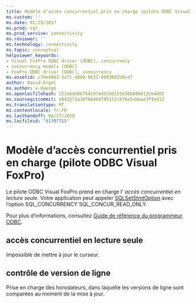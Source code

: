 ```yaml
---
title: Modèle d’accès concurrentiel pris en charge (pilote ODBC Visual FoxPro) | Microsoft Docs
ms.custom: ''
ms.date: 01/19/2017
ms.prod: sql
ms.prod_service: connectivity
ms.reviewer: ''
ms.technology: connectivity
ms.topic: conceptual
helpviewer_keywords:
- Visual FoxPro ODBC driver [ODBC], concurrency
- concurrency models [ODBC]
- FoxPro ODBC driver [ODBC], concurrency
ms.assetid: c39ed963-3af1-4888-8631-6083692ddcd7
author: David-Engel
ms.author: v-daenge
ms.openlocfilehash: 253a6dd86f6dc974d53dd151636bb8b8132e4d02
ms.sourcegitcommit: e042272a38fb646df05152c676e5cbeae3f9cd13
ms.translationtype: MT
ms.contentlocale: fr-FR
ms.lasthandoff: 04/27/2020
ms.locfileid: "81307715"
---
```

# <a name="supported-concurrency-model-visual-foxpro-odbc-driver"></a>Modèle d’accès concurrentiel pris en charge (pilote ODBC Visual FoxPro)
Le pilote ODBC Visual FoxPro prend en charge l' *accès concurrentiel en lecture seule*. Votre application peut appeler [SQLSetStmtOption](../../odbc/microsoft/sqlsetstmtoption-visual-foxpro-odbc-driver.md) avec l’option SQL_CONCURRENCY SQL_CONCUR_READ_ONLY.  
  
 Pour plus d’informations, consultez [Guide de référence du programmeur ODBC](../../odbc/reference/odbc-programmer-s-reference.md).  
  
## <a name="read-only-concurrency"></a>accès concurrentiel en lecture seule  
 Impossible de mettre à jour le curseur.  
  
## <a name="row-versioning"></a>contrôle de version de ligne  
 Prise en charge des horodateurs, dans laquelle les versions de ligne sont comparées au moment de la mise à jour.
